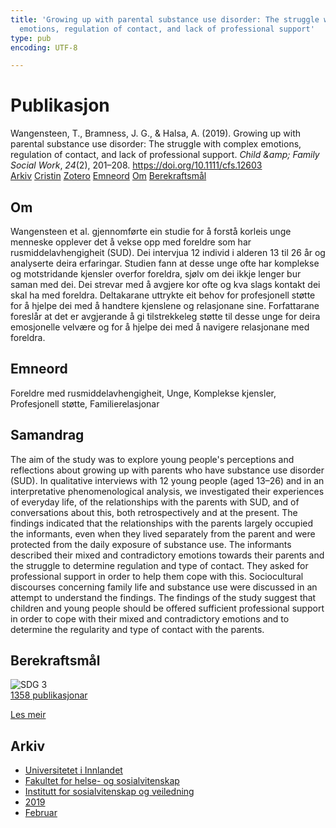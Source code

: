 ```yaml
---
title: 'Growing up with parental substance use disorder: The struggle with complex
  emotions, regulation of contact, and lack of professional support'
type: pub
encoding: UTF-8

---
```

<h1>Publikasjon</h1>
<article id="csl-bib-container-Z9H3CZPU" class="csl-bib-container">
  <div class="csl-bib-body"> <div class="csl-entry">Wangensteen, T., Bramness, J. G., &#38; Halsa, A. (2019). Growing up with parental substance use disorder: The struggle with complex emotions, regulation of contact, and lack of professional support. <i>Child &#38;amp; Family Social Work</i>, <i>24</i>(2), 201–208. <a href="https://doi.org/10.1111/cfs.12603">https://doi.org/10.1111/cfs.12603</a></div> </div>
  <div class="csl-bib-buttons">
    <a href="#taxonomy-article-Z9H3CZPU" alt="archive" class="csl-bib-button">Arkiv</a>
    <a href="https://app.cristin.no/results/show.jsf?id=1679271" alt="Cristin" class="csl-bib-button">Cristin</a>
    <a href="http://zotero.org/groups/5881554/items/Z9H3CZPU" alt="Zotero" class="csl-bib-button">Zotero</a>
    <a href="#keywords-article-Z9H3CZPU" alt="keywords" class="csl-bib-button">Emneord</a>
    <a href="#about-article-Z9H3CZPU" alt="about_pub" class="csl-bib-button">Om</a>
    <a href="#sdg-article-Z9H3CZPU" alt="sdg" class="csl-bib-button">Berekraftsmål</a>
  </div>
  <div id="csl-bib-meta-container-Z9H3CZPU"></div>
</article>
<div id="csl-bib-meta-Z9H3CZPU" class="csl-bib-meta">
  <article id="about-article-Z9H3CZPU" class="about_pub-article">
    <h1>Om</h1>
    Wangensteen et al. gjennomførte ein studie for å forstå korleis unge menneske opplever det å vekse opp med foreldre som har rusmiddelavhengigheit (SUD). Dei intervjua 12 individ i alderen 13 til 26 år og analyserte deira erfaringar. Studien fann at desse unge ofte har komplekse og motstridande kjensler overfor foreldra, sjølv om dei ikkje lenger bur saman med dei. Dei strevar med å avgjere kor ofte og kva slags kontakt dei skal ha med foreldra. Deltakarane uttrykte eit behov for profesjonell støtte for å hjelpe dei med å handtere kjenslene og relasjonane sine. Forfattarane foreslår at det er avgjerande å gi tilstrekkeleg støtte til desse unge for deira emosjonelle velvære og for å hjelpe dei med å navigere relasjonane med foreldra.
  </article>
  <article id="keywords-article-Z9H3CZPU" class="keywords-article">
    <h1>Emneord</h1>
    Foreldre med rusmiddelavhengigheit, Unge, Komplekse kjensler, Profesjonell støtte, Familierelasjonar
  </article>
  <article id="abstract-article-Z9H3CZPU" class="abstract-article">
    <h1>Samandrag</h1>
    The aim of the study was to explore young people's perceptions and reflections about growing up with parents who have substance use disorder (SUD). In qualitative interviews with 12 young people (aged 13–26) and in an interpretative phenomenological analysis, we investigated their experiences of everyday life, of the relationships with the parents with SUD, and of conversations about this, both retrospectively and at the present. The findings indicated that the relationships with the parents largely occupied the informants, even when they lived separately from the parent and were protected from the daily exposure of substance use. The informants described their mixed and contradictory emotions towards their parents and the struggle to determine regulation and type of contact. They asked for professional support in order to help them cope with this. Sociocultural discourses concerning family life and substance use were discussed in an attempt to understand the findings. The findings of the study suggest that children and young people should be offered sufficient professional support in order to cope with their mixed and contradictory emotions and to determine the regularity and type of contact with the parents.
  </article>
  <article id="sdg-article-Z9H3CZPU" class="sdg-article">
    <h1>Berekraftsmål</h1>
    <div class="sdg-container"><div id="sdg3" class="sdg">
        <img src="{{< params subfolder >}}images/sdg/sdg03_nn.png" class="image" alt="SDG 3">
        <div class="sdg-overlay">
          <a href="/nn/archive/?key=?sdg=3#archive" class="sdg-publication-count"><span>1358</span> publikasjonar</a>
          <p><a href="https://fn.no/om-fn/fns-baerekraftsmaal/god-helse-og-livskvalitet?lang=nno-NO" class="sdg-read-more">Les meir</a></p>
        </div>
      </div></div>
  </article>
  <article id="taxonomy-article-Z9H3CZPU" class="taxonomy-article">
    <h1>Arkiv</h1>
    <ul>
      <li>
        <a href="/nn/archive/?key=3DCRN523">Universitetet i Innlandet</a>
      </li>
      <li>
        <a href="/nn/archive/?key=IDKFS3MX">Fakultet for helse- og sosialvitenskap</a>
      </li>
      <li>
        <a href="/nn/archive/?key=CU4VFGCV">Institutt for sosialvitenskap og veiledning</a>
      </li>
      <li>
        <a href="/nn/archive/?key=SIJIUZDU">2019</a>
      </li>
      <li>
        <a href="/nn/archive/?key=CWJCVMSH">Februar</a>
      </li>
    </ul>
  </article>
</div>
